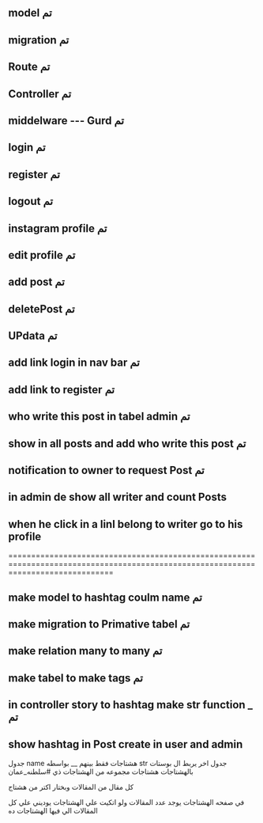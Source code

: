 ## model تم
## migration تم
## Route تم
## Controller تم
## middelware --- Gurd تم


## login تم
## register تم
## logout تم
## instagram profile تم
## edit profile تم
## add post تم
## deletePost تم
## UPdata تم






## add link login in nav bar تم
## add link to register تم 
## who write this post in tabel admin تم
## show in all posts and add who write this post  تم
## notification to owner to request Post تم 
## in admin de show all writer and count Posts 
## when he click in a linl belong to writer go to his profile
===================================================================================================================================



## make model to hashtag coulm name تم
## make migration to Primative tabel تم
## make relation many to many تم
## make tabel to make tags تم
## in controller story to hashtag make str function _ تم
## show hashtag in Post create in user and admin 


جدول name هشتاجات فقط بينهم __ بواسطه str
جدول اخر يربط ال بوستات بالهشتاجات 
هشتاجات مجموعه من الهشتاجات ذي #سلطنه_عمان

كل مقال من المقالات وبختار اكتر من هشتاج


في صفحه الهشتاجات
يوجد عدد المقالات ولو اتكيت علي الهشتاجات يوديني علي كل المقالات الي فيها الهشتاجات ده
















